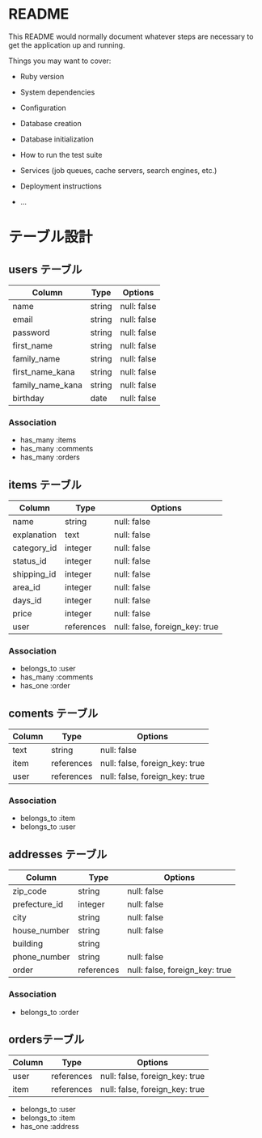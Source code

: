 # README

This README would normally document whatever steps are necessary to get the
application up and running.

Things you may want to cover:

* Ruby version

* System dependencies

* Configuration

* Database creation

* Database initialization

* How to run the test suite

* Services (job queues, cache servers, search engines, etc.)

* Deployment instructions

* ...

# テーブル設計

## users テーブル

| Column            | Type    | Options     |
| --------          | ------  | ----------- |
| name              | string  | null: false |
| email             | string  | null: false |
| password          | string  | null: false |
| first_name        | string  | null: false |
| family_name       | string  | null: false |
| first_name_kana   | string  | null: false |
| family_name_kana  | string  | null: false |
| birthday          | date    | null: false |


### Association

- has_many :items
- has_many :comments
- has_many :orders


## items テーブル

| Column      | Type       | Options                        |
| ------      | ------     | -----------                    |
| name        | string     | null: false                    |
| explanation | text       | null: false                    |
| category_id | integer    | null: false                    |
| status_id   | integer    | null: false                    |
| shipping_id | integer    | null: false                    |
| area_id     | integer    | null: false                    |
| days_id     | integer    | null: false                    |
| price       | integer    | null: false                    |
| user        | references | null: false, foreign_key: true |

### Association

- belongs_to :user
- has_many :comments
- has_one :order

## coments テーブル

| Column  | Type       | Options                        |
| ------  | ---------- | -----------                    |
| text    | string     | null: false                    |
| item    | references | null: false, foreign_key: true |
| user    | references | null: false, foreign_key: true |


### Association

- belongs_to :item
- belongs_to :user

## addresses テーブル

| Column        | Type       | Options                        |
| -------       | ---------- | -----------                    |
| zip_code      | string     | null: false                    |
| prefecture_id | integer    | null: false                    |
| city          | string     | null: false                    |
| house_number  | string     | null: false                    |
| building      | string     |                                |
| phone_number  | string     | null: false                    |
| order         | references | null: false, foreign_key: true |

### Association

- belongs_to :order

## ordersテーブル

| Column  | Type       | Options     |
| ------- | ---------- | ----------- |
| user    | references | null: false, foreign_key: true |
| item    | references | null: false, foreign_key: true |

- belongs_to :user
- belongs_to :item
- has_one :address